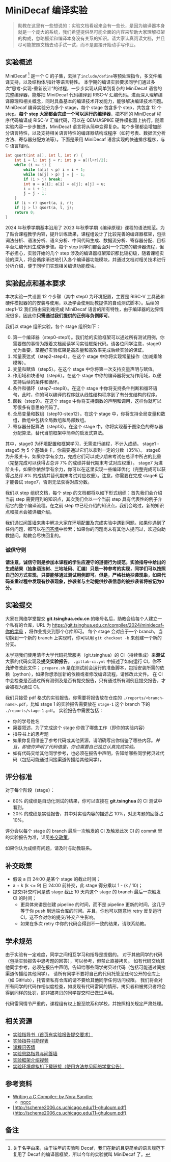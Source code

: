 # MiniDecaf 编译实验

> 助教在这里有一些想说的：实验文档看起来会有一些长，是因为编译器本身就是一个庞大的系统，我们希望提供尽可能全面的内容来帮助大家理解框架的构成，忽略框架和编译本身没有关系的知识。请大家认真阅读文档，并且尽可能按照文档去动手试一试，而不是直接开始动手写作业。

## 实验概述
MiniDecaf [^1] 是一个 C 的子集，去掉了`include/define`等预处理指令，多文件编译支持，以及结构体/指针等语言特性。 本学期的编译实验要求同学们通过多次“思考-实现-重新设计”的过程，一步步实现从简单到复杂的 MiniDecaf 语言的完整编译器，能够把 MiniDecaf 代码编译到 RISC-V 汇编代码。进而深入理解编译原理和相关概念，同时具备基本的编译技术开发能力，能够解决编译技术问题。MiniDecaf 编译实验分为多个 stage，每个 stage 包含多个 step，共包含 12 个 step。**每个 step 大家都会完成一个可以运行的编译器**，把不同的 MiniDecaf 程序代码编译成 RISC-V 汇编代码，可以在 QEMU/SPIKE 硬件模拟器上执行。随着实验内容一步步推进，MiniDecaf 语言将从简单变得复杂。每个步骤都会增加部分语言特性，以及支持相关语言特性的编译器结构或程序（如符号表、数据流分析方法、寄存器分配方法等）。下面是采用 MiniDecaf 语言实现的快速排序程序，与 C 语言相同。

```c
int qsort(int a[], int l, int r) {
    int i = l; int j = r; int p = a[(l+r)/2];
    while (i <= j) {
        while (a[i] < p) i = i + 1;        
        while (a[j] > p) j = j - 1;        
        if (i > j) break;        
        int u = a[i]; a[i] = a[j]; a[j] = u;        
        i = i + 1;        
        j = j - 1;    
    }    
    if (i < r) qsort(a, i, r);    
    if (j > l) qsort(a, l, j);    
    return 0;
}
```

2024 年秋季学期基本沿用了 2023 年秋季学期《编译原理》课程的语法规范。为了贴合课程教学内容，提升训练效果，课程组设计了比较完善的编译器框架，包括词法分析、语法分析、语义分析、中间代码生成、数据流分析、寄存器分配、目标平台汇编代码生成等步骤。每个 step 同学们都会面对一个完整的编译器流程，但不必担心，实验开始的几个 step 涉及的编译器框架知识都比较初级，随着课程实验的深入，将会循序渐进地引入各个编译器功能模块，并通过文档对相关技术进行分析介绍，便于同学们实现相关编译功能模块。

<!-- 实验框架相对于 2022 年的实验框架进行了以下修改：
- 为了统一作业难度和评分并且简化同学们的工作量，今年的框架仅提供 python 语言实现
- 删除了部分不必要的测试样例和语法规范，例如：对于for(;;)这种语法的处理，其本质与while(1)没有区别，以及对于函数多次声明的处理等测试样例。这些例子没有起到对于编译知识理解的作用，反而增加了同学们的工作量。
- 修改了部分实验顺序，在保留核心知识点的同时，期望降低同学们实验的难度。
- 修改了实验指导的排版、内容，删除了C++框架部分内容，增加了更多的指导内容。 -->

## 实验起点和基本要求

本次实验一共设置 12 个步骤（其中 step0 为环境配置，主要是 RISC-V 工具链和硬件模拟器的的安装与使用，以及学会使用助教提供的自动测试脚本）。后续的 step1-12 我们将由易到难完成 MiniDecaf 语言的所有特性，由于编译器的边界情况很多，因此你**只需通过我们提供的正例与负例即可**。

我们以 stage 组织实验，各个 stage 组织如下：

<ol start="0">
  <li>
    第一个编译器（step0-step1）。我们给的实验框架可以通过所有测试用例，你需要做的事情为跟着文档阅读学习实验框架代码。请各位同学注意，stage0 尤为重要，掌握好实验框架是高质量和高效率完成后续实验的保证。
  </li>
  <li>
    常量表达式（step2-step4）。在这个 stage 中你将实现常量操作（加减乘除模等）。
  </li>
  <li>
    变量和赋值（step5）。在这个 stage 中你将第一次支持变量声明与赋值。
  </li>
  <li>
    作用域和块语句（step6）。在这个 stage 中你的编译器将支持作用域，以便支持后续的条件和循环。
  </li>
  <li>
    条件和循环（step7-step8）。在这个 stage 中你将支持条件判断和循环语句，此时，你的可以编译的程序就从线性结构程序到了有分支结构的程序。
  </li>
  <li>
    函数（step9）。在这个 stage 中你将支持函数的声明和调用，这样你就可以写很多有意思的代码了。
  </li>
  <li>
    全局变量和数组（step10-step12）。在这个 stage 中，你将支持全局变量和数组，数组中包括全局数组和局部数组。
  </li>
  <li>
    寄存器分配算法（step13）。在这个 stage 中，你将实现基于图染色的寄存器分配算法，替代当前框架中简单的启发式算法。
  </li>
</ol>


其中，stage0 为环境配置和框架学习，无需进行编程，不计入成绩。
stage1 - stage5 为 5 个基础关卡，你需要通过它们以拿到一定的分数（35%）。
stage6 为升级关卡，如果你学有余力，完成它们可以减少期末考试在总评中所占的比重（完整完成可以获得占总评 7% 的成绩并替代期末考试对应权重）。
stage7 为进阶关卡，如果你依然学有余力，你可以在这里实现一些编译优化（完整完成可以获得占总评 8% 的成绩并替代期末考试对应权重）。注意，你需要在完成 stage6 后才能尝试 stage7，否则无法获得对应分数。

我们以 step 组织文档，每个 step 的文档都将以如下形式组织：首先我们会介绍当前 step 需要用到的知识点，其次我们会以一个当前 step 具有代表性的例子介绍它的整个编译流程。在之前 step 中已经介绍的知识点，我们会略过，新的知识点和技术会被详细介绍。

我们通过[问答墙](https://docs.qq.com/doc/DY1hZWFV0T0N0VWph)来集中解决大家在环境配置及完成实验中遇到问题。如果你遇到了任何问题，都可以在[问答墙](https://docs.qq.com/doc/DY1hZWFV0T0N0VWph)中检索；如果你的问题尚未有其他人提问过，欢迎向助教提问，助教会尽快回复的。

### **诚信守则**

**请注意，诚信守则是参加本课程的学生应遵守的道德行为规范。实验指导中给出的生成结果（抽象语法树、三地址码、汇编）只是一种参考的实现，同学们可以按照自己的方式实现，只要能够通过测试用例即可。但是，严格杜绝抄袭现象，如果代码查重过程中发现有抄袭现象，抄袭者与主动提供抄袭信息的被抄袭者将被记为0分。**

## 实验提交

大家在网络学堂提交 **git.tsinghua.edu.cn** 的帐号名后，助教会给每个人建立一个私有的仓库，URL 为 https://git.tsinghua.edu.cn/compiler/2024/minidecaf-你的学号 ，将作业提交到那个仓库即可。
每个 stage 会对应于一个 branch，当切换到一个新的 branch 上实现时，你可以用 `git checkout -b` 来创建一个新的分支。

本学期我们使用清华大学代码托管服务（git.tsinghua）的 CI（持续集成）来**测试**大家的代码实现及**提交实验报告**。
`.gitlab-ci.yml` 中描述了如何运行 CI，你**不允许**修改此文件；
`prepare.sh` 是在测试前会运行的准备脚本，包括安装所需的依赖（python），如果你想添加新的依赖或者修改编译流程，请修改此文件。
在 CI 中会检查是否通过所有测例及是否有提交报告，只有通过所有测例且提交报告，才会被视为通过 CI。

我们只接受 pdf 格式的实验报告。你需要将报告放在仓库的 `./reports/<branch-name>.pdf`，比如 stage 1 的实验报告需要放在 `stage-1` 这个 branch 下的 `./reports/stage-1.pdf`。
实验报告中需要包括：
* 你的学号姓名
* 简要叙述，为了完成这个 stage 你做了哪些工作（即你的实验内容）
* 指导书上的思考题
* 如果你复用借鉴了参考代码或其他资源，请明确写出你借鉴了哪些内容。*并且，即使你声明了代码借鉴，你也需要自己独立认真完成实验。*
* 如有代码交给其他同学参考，也必须在报告中声明，告知给哪些同学拷贝过代码（包括可能通过间接渠道传播给其他同学）。

## 评分标准

对于每个阶段（stage）：
* 80% 的成绩是自动化测试的结果，你可以直接在 **git.tsinghua** 的 CI 测试中看到。
* 20% 的成绩是实验报告，其中对实验内容的描述占 10%，对思考题的回答占 10%。

评分会以每个 stage 的 branch 最后一次触发的 CI 及触发此次 CI 的 commit 里的实验报告为准，详见[补交政策](#补交政策)。

如果你认为成绩有问题，请及时与助教联系。

## 补交政策

* 假设 a 日 24:00 是某个 stage 的截止时间；
* a + k (k <= 9) 日 24:00 前补交，此 stage 得分乘以 1 - (k / 10)；
* 提交/补交时间是该 stage 截止 10 天内这个 stage 的 branch 最后一次触发 CI 的时间；
    * 更具体来讲是创建 pipeline 的时间，而不是 pipeline 更新的时间，这几乎等于你 push 到远端仓库的时间。并且，你也可以随意地 retry 反复运行 CI，这不会对你的提交/补交产生影响。
    * 如果在多次 retry 中你的代码会得到不一致的结果，请联系助教。

## 学术规范

由于实验有一定难度，同学之间相互学习和指导是提倡的。
对于其他同学的代码（包括实验报告中思考题的回答），可以参考，但禁止直接拷贝。
如有代码交给其他同学参考，必须在报告中声明，告知给哪些同学拷贝过代码（包括可能通过间接渠道传播给其他同学）。
请所有同学不要将自己的代码托管至任何公开的仓库上（如 GitHub），托管至私有仓库的请不要给其他同学任何访问权限。
我们将会对所有同学的代码作相似度检查，如发现有代码雷同的情形，拷贝者和被拷贝者将会得到同样的处罚，除非被拷贝的同学提交时已做过声明。

代码雷同情节严重的，课程组有权上报至院系和学校，并按照相关规定严肃处理。

## 相关资源

- [实验指导书（首页有实验报告提交要求）](https://decaf-lang.github.io/minidecaf-tutorial/)
- [实验指导书勘误表](https://decaf-lang.github.io/minidecaf-tutorial/docs/step0/errate.html)
- [课程问答墙](https://docs.qq.com/doc/DY1hZWFV0T0N0VWph)
- [实验思路指导与问答墙](https://docs.qq.com/doc/DY05QVmJFcGNWcllo)
- [实验框架介绍视频](https://cloud.tsinghua.edu.cn/d/d1d80ebd16a44c179d44/)
- [实验环境虚拟机下载链接（使用方法参见网络学堂公告）](https://cloud.tsinghua.edu.cn/d/5281023e65fd4032a69b/)

## 参考资料
- [Writing a C Compiler: by Nora Sandler](https://norasandler.com/2017/11/29/Write-a-Compiler.html)
  - [nqcc](https://github.com/nlsandler/nqcc)
- [http://scheme2006.cs.uchicago.edu/11-ghuloum.pdf](http://scheme2006.cs.uchicago.edu/11-ghuloum.pdf)

## 备注
[^1]: 关于名字由来，由于往年的实验叫 Decaf，我们在新的且更简单的语言规范下复用了 Decaf 的编译器框架，所以今年的实验就叫 MiniDecaf 了。
